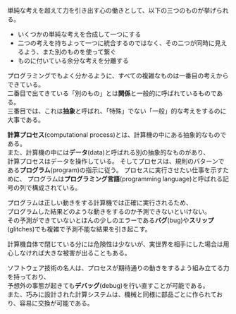 単純な考えを超えて力を引き出す心の働きとして、以下の三つのものが挙げられる。
- いくつかの単純な考えを合成して一つにする
- 二つの考えを持ちよって一つに統合するのではなく、その二つが同時に見えるよう、また別のものを使って繋ぐ
- ものに付いている余分な考えを分離する

プログラミングでもよく分かるように、すべての複雑なものは一番目の考えからできている。  
二番目で出てきている「別のもの」とは**関係**と一般的に呼ばれているものである。  
三番目では、これは**抽象**と呼ばれ、「特殊」でない「一般」的な考えをするのに大事である。

**計算プロセス**(computational process)とは、計算機の中にある抽象的なものである。  
また、計算機の中には**データ**(data)と呼ばれる別の抽象的なものがあり、  
計算プロセスはデータを操作している。
そしてプロセスは、規則のパターンである**プログラム**(program)の指示に従う。
プロセスに実行させたい仕事を示すために、
プログラムは**プログラミング言語**(programming language)と呼ばれる記号の列で構成されている。

プログラムは正しい動きをする計算機では正確に実行されるため、  
プログラムした結果どのような動きをするのか予測できないといけない。  
その予測ができていないとほんの少しのエラーである**バグ**(bug)や**スリップ**(glitches)でも複雑で予測不能な結果を引き起こす。

計算機自体で閉じている分には危険性は少ないが、実世界を相手にした場合は用心しなければ大きな被害が出ることもある。

ソフトウェア技術の名人は、プロセスが期待通りの動きをするよう組み立てる力を持っており、  
予想外の事態が起きても**デバッグ**(debug)を行い直すことが可能である。  
また、巧みに設計された計算システムは、機械と同様に部品ごとに作られており、容易に交換が可能である。
